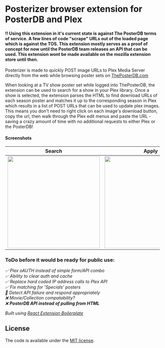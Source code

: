 # Posterizer browser extension for PosterDB and Plex

#### !! Using this extension in it's current state is against The PosterDB terms of service. A few lines of code "scrape" URLs out of the loaded page which is against the TOS. This extension mostly serves as a proof of concept for now until the PosterDB team releases an API that can be used. This extension wont be made available on the mozilla extension store until then.

Posterizer is made to quickly POST image URLs to Plex Media Server directly from the web while browsing poster sets on [ThePosterDB.com](https://theposterdb.com/)

When looking at a TV show poster set while logged into ThePosterDB, the extension can be used to search for a show in your Plex library. Once a show is selected, the extension parses the HTML to find download URLs of each season poster and matches it up to the corresponding season in Plex which results in a list of POST URLs that can be used to update plex images. This means you don't need to right click on each image's download button, copy the url, then walk through the Plex edit menus and paste the URL - saving a crazy amount of time with no additional requests to either Plex or the PosterDB!

#### Screenshots
Search                     |  Apply                    |  Recording               |
:-------------------------:|:-------------------------:|:-------------------------:
<img src="https://raw.githubusercontent.com/cbackas/Posterizer-Extension/master/screenshots/search.png" width="300" /> | <img src="https://raw.githubusercontent.com/cbackas/Posterizer-Extension/master/screenshots/apply.png" width="300" /> | <img src="https://raw.githubusercontent.com/cbackas/Posterizer-Extension/master/screenshots/recording.gif" width="300" />

### ToDo before it would be ready for public use:
<em>
  
  :white_check_mark: Plex oAUTH instead of simple form/API combo <br/>
  :white_check_mark: Ability to clear auth and cache <br/>
  :white_check_mark: Replace hard coded IP address calls to Plex API<br/>
  :white_check_mark: Fix matching for 'Specials' posters <br/>
  :large_orange_diamond: Detect API failure and respond appropriately <br/>
  :x: Movie/Collection compatability? <br/>
  :x: **PosterDB API instead of pulling from HTML** <br/>

</em>

*Built using [React Extension Boilerplate](https://github.com/kryptokinght/react-extension-boilerplate)*

## License

The code is available under the [MIT license](LICENSE).
